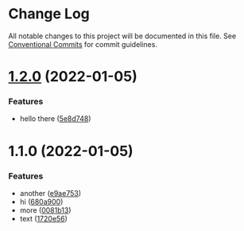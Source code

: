 # Change Log

All notable changes to this project will be documented in this file.
See [Conventional Commits](https://conventionalcommits.org) for commit guidelines.

# [1.2.0](https://github.com/yishayweb/yishay20-course-monorepo/compare/v1.1.0...v1.2.0) (2022-01-05)


### Features

* hello there ([5e8d748](https://github.com/yishayweb/yishay20-course-monorepo/commit/5e8d7489c8c854f228018cdbcd33796f23d19b33))





# 1.1.0 (2022-01-05)


### Features

* another ([e9ae753](https://github.com/yishayweb/yishay20-course-monorepo/commit/e9ae75339a2d981d302da6929d67f35643c8f6e9))
* hi ([680a900](https://github.com/yishayweb/yishay20-course-monorepo/commit/680a90038179e4290a204fcd158a47a7f021ebda))
* more ([0081b13](https://github.com/yishayweb/yishay20-course-monorepo/commit/0081b135b7fc256af0190b9384bddc0fe13eb507))
* text ([1720e56](https://github.com/yishayweb/yishay20-course-monorepo/commit/1720e568af3b7546fb6463d5c92496c82c6ae91a))
